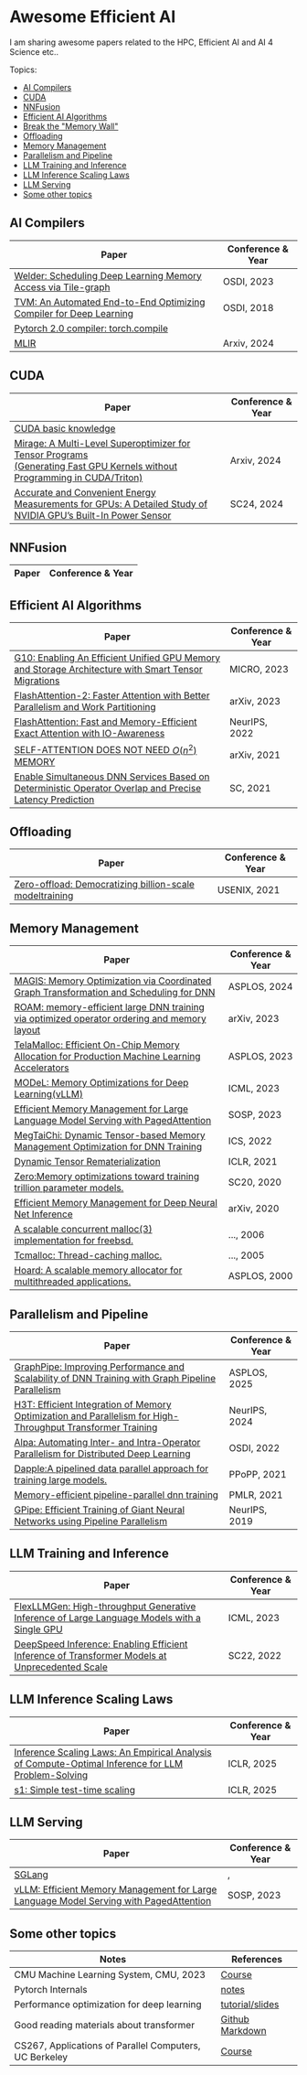 # Awesome Efficient AI
I am sharing awesome papers related to the HPC, Efficient AI and AI 4 Science etc..

Topics:
- [AI Compilers](#ai-compilers)
- [CUDA](#cuda)
- [NNFusion](#nnfusion)
- [Efficient AI Algorithms](#efficient-ai-algorithms)
- [Break the "Memory Wall"](./docs/Memory%20Management/Break_memory_wall.md)
- [Offloading](#offloading)
- [Memory Management](#memory-management)
- [Parallelism and Pipeline](#parallelism-and-pipeline)
- [LLM Training and Inference](#llm-training-and-inference)
- [LLM Inference Scaling Laws](#llm-inference-scaling-laws)
- [LLM Serving](#llm-serving)
- [Some other topics](#some-other-topics)


## AI Compilers
| Paper | Conference & Year |
|-------|-------------------|
|[Welder: Scheduling Deep Learning Memory Access via Tile-graph](./docs/AI%20Compilers/Welder/welder.md)|OSDI, 2023 |
|[TVM: An Automated End-to-End Optimizing Compiler for Deep Learning](./docs/AI%20Compilers/TVM/TVM.md)| OSDI, 2018 |
|[Pytorch 2.0 compiler: torch.compile](https://pytorch.org/tutorials/intermediate/torch_compile_tutorial.html#id3)|          |
|[MLIR](./docs/AI%20Compilers/MLIR/MLIR.md)|Arxiv, 2024|

## CUDA
| Paper | Conference & Year |
|-------|-------------------|
|[CUDA basic knowledge](./docs/CUDA/CUDA_basic_knowledge/%20CUDA_basics.md)||
|[Mirage: A Multi-Level Superoptimizer for Tensor Programs <br>(Generating Fast GPU Kernels without Programming in CUDA/Triton)](./docs/CUDA/Mirage/Mirage.md)|Arxiv, 2024|
|[Accurate and Convenient Energy Measurements for GPUs: A Detailed Study of NVIDIA GPU’s Built-In Power Sensor](./docs/CUDA/GPU_Power.md)|SC24, 2024|

## NNFusion
| Paper | Conference & Year |
|-------|-------------------|

## Efficient AI Algorithms
| Paper | Conference & Year |
|-------|-------------------|
|[G10: Enabling An Efficient Unified GPU Memory and Storage Architecture with Smart Tensor Migrations](./docs/Efficient%20AI%20Algorithems/G10/G10.md)|MICRO, 2023|
|[FlashAttention-2: Faster Attention with Better Parallelism and Work Partitioning]()| arXiv, 2023|
|[FlashAttention: Fast and Memory-Efficient Exact Attention with IO-Awareness](./docs/Efficient%20AI%20Algorithems/FlashAttention/FlashAttention.md)| NeurIPS, 2022|
|[SELF-ATTENTION DOES NOT NEED $O(n^{2})$ MEMORY](./docs/Efficient%20AI%20Algorithems/efficient-attention-memory.md)|arXiv, 2021|
|[Enable Simultaneous DNN Services Based on Deterministic Operator Overlap and Precise Latency Prediction](./docs/Efficient%20AI%20Algorithems/Abacus/Abacus.md)|SC, 2021|


## Offloading
| Paper | Conference & Year |
|-------|-------------------|
|[Zero-offload: Democratizing billion-scale modeltraining](./docs/Memory%20Management/Zero-offload/zero-offload.md)|USENIX, 2021|




## Memory Management
| Paper | Conference & Year |
|-------|-------------------|
|[MAGIS: Memory Optimization via Coordinated Graph Transformation and Scheduling for DNN](./docs/Memory%20Management/MAGIS/MAGIS.md)|ASPLOS, 2024
|[ROAM: memory-efficient large DNN training via optimized operator ordering and memory layout](./docs/Memory%20Management/ROAM/ROAM.md)|arXiv, 2023|
|[TelaMalloc: Efficient On-Chip Memory Allocation for Production Machine Learning Accelerators](./docs/Memory%20Management/TelaMalloc/TelaMalloc.md)|ASPLOS, 2023|
|[MODeL: Memory Optimizations for Deep Learning(vLLM)](./docs/Memory%20Management/Peak%20Memory%20Minimization/MODel.md)|ICML, 2023|
|[Efficient Memory Management for Large Language Model Serving with PagedAttention](.)|SOSP, 2023|
|[MegTaiChi: Dynamic Tensor-based Memory Management Optimization for DNN Training](.)|ICS, 2022|
|[Dynamic Tensor Rematerialization](./docs/Memory%20Management/DTR/DTR.md)|ICLR, 2021|
|[Zero:Memory optimizations toward training trillion parameter models.](.)|SC20, 2020|
|[Efficient Memory Management for Deep Neural Net Inference](.)| arXiv, 2020|
|[A scalable concurrent malloc(3) implementation for freebsd.](.)| ..., 2006|
|[Tcmalloc: Thread-caching malloc.](.)| ..., 2005|
|[Hoard: A scalable memory allocator for multithreaded applications.](.)| ASPLOS, 2000|


## Parallelism and Pipeline 
| Paper | Conference & Year |
|-------|-------------------|
|[GraphPipe: Improving Performance and Scalability of DNN Training with Graph Pipeline Parallelism](./docs/Parallism/Graphpipe/graphpipe.md)|ASPLOS, 2025|
|[H3T: Efficient Integration of Memory Optimization and Parallelism for High-Throughput Transformer Training](.)|NeurIPS, 2024|
|[Alpa: Automating Inter- and Intra-Operator Parallelism for Distributed Deep Learning](./docs/Parallism/Alpa/Alpa.md)|OSDI, 2022|
|[Dapple:A pipelined data parallel approach for training large models.](.)|PPoPP, 2021|
|[Memory-efficient pipeline-parallel dnn training](.)|PMLR, 2021|
|[GPipe: Efficient Training of Giant Neural Networks using Pipeline Parallelism](./docs/Parallism/GPipe/Gpipe.md)|NeurIPS, 2019|

## LLM Training and Inference
| Paper | Conference & Year |
|-------|-------------------|
|[FlexLLMGen: High-throughput Generative Inference of Large Language Models with a Single GPU](.)|ICML, 2023|
|[DeepSpeed Inference: Enabling Efficient Inference of Transformer Models at Unprecedented Scale](.)|SC22, 2022|

## LLM Inference Scaling Laws
| Paper | Conference & Year |
|-------|-------------------|
|[Inference Scaling Laws: An Empirical Analysis of Compute-Optimal Inference for LLM Problem-Solving](.)|ICLR, 2025|
|[s1: Simple test-time scaling](https://aipapersacademy.com/s1/)|ICLR, 2025|

## LLM Serving
| Paper | Conference & Year |
|-------|-------------------|
|[SGLang](https://lmsys.org/blog/2024-07-25-sglang-llama3/)| , |
|[vLLM: Efficient Memory Management for Large Language Model Serving with PagedAttention](./docs/LLM%20serving/vllm/vllm.md)|SOSP, 2023|

## Some other topics
| Notes | References |
|-------|-------------------|
|CMU Machine Learning System, CMU, 2023|[Course](https://www.cs.cmu.edu/~zhihaoj2/15-849/schedule.html)|
|Pytorch Internals|[notes](./docs/Some%20other%20topics/Pytorch/pytorch_internals.md)|
|Performance optimization for deep learning|[tutorial/slides](https://docs.google.com/presentation/d/1vikeOOHF2ig15af2qQxtUG3KRDu9T973/edit#slide=id.p2)|
|Good reading materials about transformer|[Github Markdown](https://github.com/feuyeux/hello-ai/tree/7f29a2cb90f58e1c91dbefa4002fb9be090b9db1/background)|
|CS267, Applications of Parallel Computers, UC Berkeley|[Course](https://sites.google.com/lbl.gov/cs267-spr2024)|


